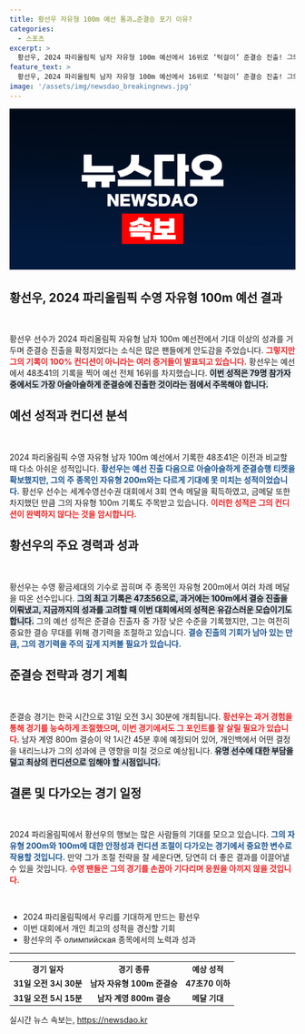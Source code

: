```yaml
---
title: 황선우 자유형 100m 예선 통과…준결승 포기 이유?
categories:
  - 스포츠
excerpt: >
  황선우, 2024 파리올림픽 남자 자유형 100m 예선에서 16위로 ‘턱걸이’ 준결승 진출! 그의 진정한 힘은 과연 언제 발휘될까? 경기 후 상승세를 보고 기대감이 한껏 커진다!
feature_text: >
  황선우, 2024 파리올림픽 남자 자유형 100m 예선에서 16위로 ‘턱걸이’ 준결승 진출! 그의 진정한 힘은 과연 언제 발휘될까? 경기 후 상승세를 보고 기대감이 한껏 커진다!
image: '/assets/img/newsdao_breakingnews.jpg'
---
```


<p><img src="/assets/img/newsdao_breakingnews.jpg" alt="ontimetimes 속보" /></p>

<h2 data-ke-size="size26">황선우, 2024 파리올림픽 수영 자유형 100m 예선 결과</h2>

<p data-ke-size="size16">&nbsp;</p>

<p>황선우 선수가 2024 파리올림픽 자유형 남자 100m 예선전에서 기대 이상의 성과를 거두며 준결승 진출을 확정지었다는 소식은 많은 팬들에게 안도감을 주었습니다. <b><span style="color: #ee2323;">그렇지만 그의 기록이 100% 컨디션이 아니라는 여러 증거들이 발표되고 있습니다.</span></b> 황선우는 예선에서 48초41의 기록을 찍어 예선 전체 16위를 차지했습니다. <b><span style="background-color: #21538527;">이번 성적은 79명 참가자 중에서도 가장 아슬아슬하게 준결승에 진출한 것이라는 점에서 주목해야 합니다.</span></b>  </p>

<h2 data-ke-size="size26">예선 성적과 컨디션 분석</h2>

<p data-ke-size="size16">&nbsp;</p>

<p>2024 파리올림픽 수영 자유형 남자 100m 예선에서 기록한 48초41은 이전과 비교할 때 다소 아쉬운 성적입니다. <b><span style="color: #1a5490;">황선우는 예선 진출 다음으로 아슬아슬하게 준결승행 티켓을 확보했지만, 그의 주 종목인 자유형 200m와는 다르게 기대에 못 미치는 성적이었습니다.</span></b> 황선우 선수는 세계수영선수권 대회에서 3회 연속 메달을 획득하였고, 금메달 또한 차지했던 만큼 그의 자유형 100m 기록도 주목받고 있습니다. <b><span style="color: #ee2323;">이러한 성적은 그의 컨디션이 완벽하지 않다는 것을 암시합니다.</span></b>  </p>

<h2 data-ke-size="size26">황선우의 주요 경력과 성과</h2>

<p data-ke-size="size16">&nbsp;</p>

<p>황선우는 수영 황금세대의 기수로 꼽히며 주 종목인 자유형 200m에서 여러 차례 메달을 따온 선수입니다. <b><span style="background-color: #21538527;">그의 최고 기록은 47초56으로, 과거에는 100m에서 결승 진출을 이뤄냈고, 지금까지의 성과를 고려할 때 이번 대회에서의 성적은 유감스러운 모습이기도 합니다.</span></b> 그의 예선 성적은 준결승 진출자 중 가장 낮은 수준을 기록했지만, 그는 여전히 중요한 결승 무대를 위해 경기력을 조절하고 있습니다. <b><span style="color: #1a5490;">결승 진출의 기회가 남아 있는 만큼, 그의 경기력을 주의 깊게 지켜볼 필요가 있습니다.</span></b>  </p>

<h2 data-ke-size="size26">준결승 전략과 경기 계획</h2>

<p data-ke-size="size16">&nbsp;</p>

<p>준결승 경기는 한국 시간으로 31일 오전 3시 30분에 개최됩니다. <b><span style="color: #ee2323;">황선우는 과거 경험을 통해 경기를 능숙하게 조절했으며, 이번 경기에서도 그 포인트를 잘 살릴 필요가 있습니다.</span></b> 남자 계영 800m 결승이 약 1시간 45분 후에 예정되어 있어, 개인백에서 어떤 결정을 내리느냐가 그의 성과에 큰 영향을 미칠 것으로 예상됩니다. <b><span style="background-color: #21538527;">유명 선수에 대한 부담을 덜고 최상의 컨디션으로 임해야 할 시점입니다.</span></b> </p>

<h2 data-ke-size="size26">결론 및 다가오는 경기 일정</h2>

<p data-ke-size="size16">&nbsp;</p>

<p>2024 파리올림픽에서 황선우의 행보는 많은 사람들의 기대를 모으고 있습니다. <b><span style="color: #1a5490;">그의 자유형 200m와 100m에 대한 안정성과 컨디션 조절이 다가오는 경기에서 중요한 변수로 작용할 것입니다.</span></b> 만약 그가 조절 전략을 잘 세운다면, 당연히 더 좋은 결과를 이끌어낼 수 있을 것입니다. <b><span style="color: #ee2323;">수영 팬들은 그의 경기를 손꼽아 기다리며 응원을 아끼지 않을 것입니다.</span></b>  </p>

<p data-ke-size="size16">&nbsp;</p>

<ul>
    <li>2024 파리올림픽에서 우리를 기대하게 만드는 황선우</li>
    <li>이번 대회에서 개인 최고의 성적을 경신할 기회</li>
    <li>황선우의 주 олимпийская 종목에서의 노력과 성과</li>
</ul>

<hr>

<table style="width:100%; border-collapse:collapse;">
    <tr>
        <td style="text-align: center; height: 17px;"><b>경기 일자</b></td>
        <td style="text-align: center; height: 17px;"><b>경기 종류</b></td>
        <td style="text-align: center; height: 17px;"><b>예상 성적</b></td>
    </tr>
    <tr>
        <td style="text-align: center; height: 17px;"><b>31일 오전 3시 30분</b></td>
        <td style="text-align: center; height: 17px;"><b>남자 자유형 100m 준결승</b></td>
        <td style="text-align: center; height: 17px;"><b>47초70 이하</b></td>
    </tr>
    <tr>
        <td style="text-align: center; height: 17px;"><b>31일 오전 5시 15분</b></td>
        <td style="text-align: center; height: 17px;"><b>남자 계영 800m 결승</b></td>
        <td style="text-align: center; height: 17px;"><b>메달 기대</b></td>
    </tr>
</table>
실시간 뉴스 속보는, <a href="https://newsdao.kr" rel="dofollow">https://newsdao.kr</a>


